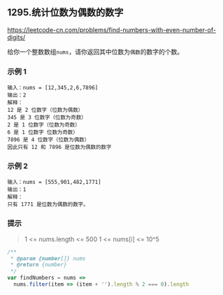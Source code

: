 ## 1295.统计位数为偶数的数字

https://leetcode-cn.com/problems/find-numbers-with-even-number-of-digits/

给你一个整数数组`nums`，请你返回其中位数为`偶数`的数字的个数。

### 示例 1

```
输入：nums = [12,345,2,6,7896]
输出：2
解释：
12 是 2 位数字（位数为偶数） 
345 是 3 位数字（位数为奇数）  
2 是 1 位数字（位数为奇数） 
6 是 1 位数字 位数为奇数） 
7896 是 4 位数字（位数为偶数）  
因此只有 12 和 7896 是位数为偶数的数字
```

### 示例 2

```shell
输入：nums = [555,901,482,1771]
输出：1
解释：
只有 1771 是位数为偶数的数字。
```

### 提示

> 1 <= nums.length <= 500
> 1 <= nums[i] <= 10^5

```js
/**
 * @param {number[]} nums
 * @return {number}
 */
var findNumbers = nums =>
  nums.filter(item => (item + '').length % 2 === 0).length
```
